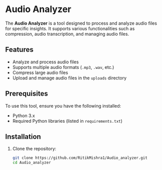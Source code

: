 # Audio Analyzer

The **Audio Analyzer** is a tool designed to process and analyze audio files for specific insights. It supports various functionalities such as compression, audio transcription, and managing audio files.

## Features

- Analyze and process audio files
- Supports multiple audio formats (`.mp3`, `.wav`, etc.)
- Compress large audio files
- Upload and manage audio files in the `uploads` directory

## Prerequisites

To use this tool, ensure you have the following installed:

- Python 3.x
- Required Python libraries (listed in `requirements.txt`)

## Installation

1. Clone the repository:
   ```bash
   git clone https://github.com/RitikMishra1/Audio_analyzer.git
   cd Audio_analyzer
